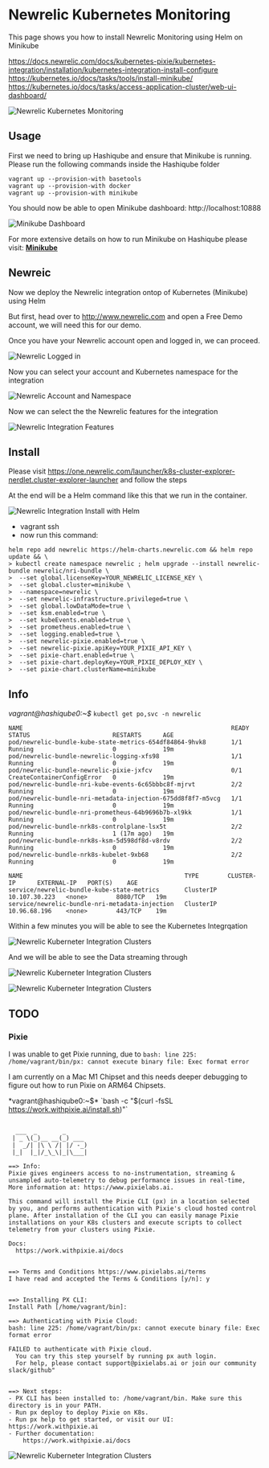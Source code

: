 # Newrelic Kubernetes Monitoring

This page shows you how to install Newrelic Monitoring using Helm on Minikube

https://docs.newrelic.com/docs/kubernetes-pixie/kubernetes-integration/installation/kubernetes-integration-install-configure
https://kubernetes.io/docs/tasks/tools/install-minikube/
https://kubernetes.io/docs/tasks/access-application-cluster/web-ui-dashboard/

![Newrelic Kubernetes Monitoring](images/newrelic-kubernetes-monitoring.png?raw=true "Newrelic Kubernetes Monitoring")

## Usage

First we need to bring up Hashiqube and ensure that Minikube is running. Please run the following commands inside the Hashiqube folder

```shell
vagrant up --provision-with basetools
vagrant up --provision-with docker
vagrant up --provision-with minikube
```

You should now be able to open Minikube dashboard: http://localhost:10888

![Minikube Dashboard](images/minikube.png?raw=true "Minikube Dashboard")

For more extensive details on how to run Minikube on Hashiqube please visit: [__Minikube__](minikube/#minikube)

## Newreic

Now we deploy the Newrelic integration ontop of Kubernetes (Minikube) using Helm

But first, head over to http://www.newrelic.com and open a Free Demo account, we will need this for our demo. 

Once you have your Newrelic account open and logged in, we can proceed. 

![Newrelic Logged in](images/01-newrelic-logged-in.png?raw=true "Newrelic Logged in")

Now you can select your account and Kubernetes namespace for the integration

![Newrelic Account and Namespace](images/02-newrelic-select-account-and-namespace.png?raw=true "Newrelic Account and Namespace")

Now we can select the the Newrelic features for the integration

![Newrelic Integration Features](images/03-newrelic-features.png?raw=true "Newrelic Integration Features")

## Install

Please visit https://one.newrelic.com/launcher/k8s-cluster-explorer-nerdlet.cluster-explorer-launcher and follow the steps

At the end will be a Helm command like this that we run in the container. 

![Newrelic Integration Install with Helm](images/04-newrelic-install-with-helm.png?raw=true "Newrelic Integration Install with Helm")

- vagrant ssh 
- now run this command:
```shell
helm repo add newrelic https://helm-charts.newrelic.com && helm repo update && \
> kubectl create namespace newrelic ; helm upgrade --install newrelic-bundle newrelic/nri-bundle \
>  --set global.licenseKey=YOUR_NEWRELIC_LICENSE_KEY \
>  --set global.cluster=minikube \
>  --namespace=newrelic \
>  --set newrelic-infrastructure.privileged=true \
>  --set global.lowDataMode=true \
>  --set ksm.enabled=true \
>  --set kubeEvents.enabled=true \
>  --set prometheus.enabled=true \
>  --set logging.enabled=true \
>  --set newrelic-pixie.enabled=true \
>  --set newrelic-pixie.apiKey=YOUR_PIXIE_API_KEY \
>  --set pixie-chart.enabled=true \
>  --set pixie-chart.deployKey=YOUR_PIXIE_DEPLOY_KEY \
>  --set pixie-chart.clusterName=minikube
```

## Info

*vagrant@hashiqube0:~$* `kubectl get po,svc -n newrelic`

```shell
NAME                                                          READY   STATUS                       RESTARTS      AGE
pod/newrelic-bundle-kube-state-metrics-654df84864-9hvk8       1/1     Running                      0             19m
pod/newrelic-bundle-newrelic-logging-xfs98                    1/1     Running                      0             19m
pod/newrelic-bundle-newrelic-pixie-jxfcv                      0/1     CreateContainerConfigError   0             19m
pod/newrelic-bundle-nri-kube-events-6c65bbbc8f-mjrvt          2/2     Running                      0             19m
pod/newrelic-bundle-nri-metadata-injection-675dd8f8f7-m5vcg   1/1     Running                      0             19m
pod/newrelic-bundle-nri-prometheus-64b9696b7b-xl9kk           1/1     Running                      0             19m
pod/newrelic-bundle-nrk8s-controlplane-lsx5t                  2/2     Running                      1 (17m ago)   19m
pod/newrelic-bundle-nrk8s-ksm-5d598df8d-v8rdv                 2/2     Running                      0             19m
pod/newrelic-bundle-nrk8s-kubelet-9xb68                       2/2     Running                      0             19m

NAME                                             TYPE        CLUSTER-IP      EXTERNAL-IP   PORT(S)    AGE
service/newrelic-bundle-kube-state-metrics       ClusterIP   10.107.30.223   <none>        8080/TCP   19m
service/newrelic-bundle-nri-metadata-injection   ClusterIP   10.96.68.196    <none>        443/TCP    19m
```

Within a few minutes you will be able to see the Kubernetes Integrqation 

![Newrelic Kuberneter Integration Clusters](images/05-newrelic-kuibernetes-clusters.png?raw=true "Newrelic Kuberneter Integration Clusters")

And we will be able to see the Data streaming through

![Newrelic Kuberneter Integration Clusters](images/06-newrelic-summary-01.png?raw=true "Newrelic Kuberneter Integration Clusters")

![Newrelic Kuberneter Integration Clusters](images/06-newrelic-summary-02.png?raw=true "Newrelic Kuberneter Integration Clusters")

## TODO

### Pixie
I was unable to get Pixie running, due to `bash: line 225: /home/vagrant/bin/px: cannot execute binary file: Exec format error`

I am currently on a Mac M1 Chipset and this needs deeper debugging to figure out how to run Pixie on ARM64 Chipsets.

*vagrant@hashiqube0:~$* `bash -c "$(curl -fsSL https://work.withpixie.ai/install.sh)"`

```shell

  ___  _       _
 | _ \(_)__ __(_) ___
 |  _/| |\ \ /| |/ -_)
 |_|  |_|/_\_\|_|\___|

==> Info:
Pixie gives engineers access to no-instrumentation, streaming &
unsampled auto-telemetry to debug performance issues in real-time,
More information at: https://www.pixielabs.ai.

This command will install the Pixie CLI (px) in a location selected
by you, and performs authentication with Pixie's cloud hosted control
plane. After installation of the CLI you can easily manage Pixie
installations on your K8s clusters and execute scripts to collect
telemetry from your clusters using Pixie.

Docs:
  https://work.withpixie.ai/docs


==> Terms and Conditions https://www.pixielabs.ai/terms
I have read and accepted the Terms & Conditions [y/n]: y


==> Installing PX CLI:
Install Path [/home/vagrant/bin]: 

==> Authenticating with Pixie Cloud:
bash: line 225: /home/vagrant/bin/px: cannot execute binary file: Exec format error

FAILED to authenticate with Pixie cloud. 
  You can try this step yourself by running px auth login.
  For help, please contact support@pixielabs.ai or join our community slack/github"


==> Next steps:
- PX CLI has been installed to: /home/vagrant/bin. Make sure this directory is in your PATH.
- Run px deploy to deploy Pixie on K8s.
- Run px help to get started, or visit our UI: https://work.withpixie.ai
- Further documentation:
    https://work.withpixie.ai/docs
```

![Newrelic Kuberneter Integration Clusters](images/07-newrelic-pixie.png?raw=true "Newrelic Kuberneter Integration Clusters")
